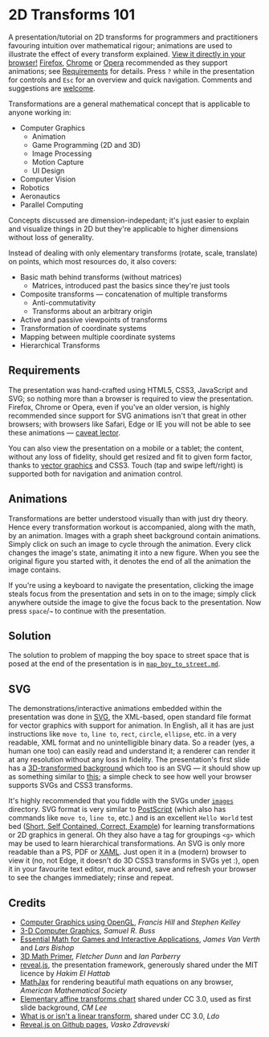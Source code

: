 # 2D Transforms 101
A presentation/tutorial on 2D transforms for programmers and practitioners favouring intuition over mathematical rigour; animations are used to illustrate the effect of every transform explained. [View it directly in your browser!](http://legends2k.github.io/2d-transforms-101/#/) [Firefox](http://www.firefox.com/), [Chrome](http://www.google.com/chrome/index.html) or [Opera](http://www.opera.com/) recommended as they support animations; see [Requirements](http://github.com/legends2k/2d-transforms-101/#requirements) for details. Press `?` while in the presentation for controls and `Esc` for an overview and quick navigation. Comments and suggestions are [welcome](mailto:legends2k@yahoo.com).

Transformations are a general mathematical concept that is applicable to anyone working in:

* Computer Graphics
    + Animation
    + Game Programming (2D and 3D)
    + Image Processing
    + Motion Capture
    + UI Design
* Computer Vision
* Robotics
* Aeronautics
* Parallel Computing

Concepts discussed are dimension-indepedant; it's just easier to explain and visualize things in 2D but they're applicable to higher dimensions without loss of generality.

Instead of dealing with only elementary transforms (rotate, scale, translate) on points, which most resources do, it also covers:

* Basic math behind transforms (without matrices)
    + Matrices, introduced past the basics since they're just tools
* Composite transforms — concatenation of multiple transforms
    + Anti-commutativity
    + Transforms about an arbitrary origin
* Active and passive viewpoints of transforms
* Transformation of coordinate systems
* Mapping between multiple coordinate systems
* Hierarchical Transforms

## Requirements
The presentation was hand-crafted using HTML5, CSS3, JavaScript and SVG; so nothing more than a browser is required to view the presentation. Firefox, Chrome or Opera, even if you've an older version, is highly recommended since support for SVG animations isn't that great in other browsers; with browsers like Safari, Edge or IE you will not be able to see these animations — [caveat lector](http://en.wiktionary.org/wiki/caveat_lector).

You can also view the presentation on a mobile or a tablet; the content, without any loss of fidelity, should get resized and fit to given form factor, thanks to [vector graphics](http://en.wikipedia.org/wiki/Vector_image_format) and CSS3. Touch (tap and swipe left/right) is supported both for navigation and animation control.

## Animations
Transformations are better understood visually than with just dry theory. Hence every transformation workout is accompanied, along with the math, by an animation. Images with a graph sheet background contain animations. Simply click on such an image to cycle through the animation. Every click changes the image's state, animating it into a new figure. When you see the original figure you started with, it denotes the end of all the animation the image contains.

If you're using a keyboard to navigate the presentation, clicking the image steals focus from the presentation and sets in on to the image; simply click anywhere outside the image to give the focus back to the presentation. Now press `space`/`→` to continue with the presentation.

## Solution
The solution to problem of mapping the boy space to street space that is posed at the end of the presentation is in [`map_boy_to_street.md`](https://github.com/legends2k/2d-transforms-101/blob/master/map_boy_to_street.md).

## SVG
The demonstrations/interactive animations embedded within the presentation was done in [SVG](http://en.wikipedia.org/wiki/Scalable_Vector_Graphics), the XML-based, open standard file format for vector graphics with support for animation. In English, all it has are just instructions like `move to`, `line to`, `rect`, `circle`, `ellipse`, etc. in a very readable, XML format and no unintelligible binary data. So a reader (yes, a human one too) can easily read and understand it; a renderer can render it at any resolution without any loss in fidelity. The presentation's first slide has a [3D-transformed background](http://rawgit.com/legends2k/2d-transforms-101/gh-pages/images/2D_affine_xforms.svg) which too is an SVG — it should show up as something similar to [this](http://rawgit.com/legends2k/2d-transforms-101/gh-pages/images/background.png); a simple check to see how well your browser supports SVGs and CSS3 transforms.

It's highly recommended that you fiddle with the SVGs under [`images`](https://github.com/legends2k/2d-transforms-101/tree/gh-pages/images) directory. SVG format is very similar to [PostScript](http://en.wikipedia.org/wiki/PostScript) (which also has commands like `move to`, `line to`, etc.) and is an excellent `Hello World` test bed ([Short, Self Contained, Correct, Example](http://www.sscce.org/)) for learning transformations or 2D graphics in general. Oh they also have a tag for groupings `<g>` which may be used to learn hierarchical transformations. An SVG is only more readable than a PS, PDF or [XAML](http://msdn.microsoft.com/en-us/library/windows/apps/dn535793.aspx). Just open it in a (modern) browser to view it (no, not Edge, it doesn't do 3D CSS3 transforms in SVGs yet :), open it in your favourite text editor, muck around, save and refresh your browser to see the changes immediately; rinse and repeat.

## Credits
* [Computer Graphics using OpenGL](http://amzn.com/0131496700), _Francis Hill_ and _Stephen Kelley_
* [3-D Computer Graphics](http://amzn.com/0521821037), _Samuel R. Buss_
* [Essential Math for Games and Interactive Applications](http://amzn.com/0123742978), _James Van Verth_ and _Lars Bishop_
* [3D Math Primer](http://amzn.com/1568817231), _Fletcher Dunn_ and _Ian Parberry_
* [reveal.js](http://github.com/hakimel/reveal.js), the presentation framework, generously shared under the MIT licence by _Hakim El Hattab_
* [MathJax](http://www.mathjax.org/) for rendering beautiful math equations on any browser, _American Mathematical Society_
* [Elementary affine transforms chart](http://en.wikipedia.org/wiki/File:2D_affine_transformation_matrix.svg) shared under CC 3.0, used as first slide background, _CM Lee_
* [What is or isn't a linear transform](http://commons.wikimedia.org/wiki/File:LinearTransformations.svg), shared under CC 3.0, _Ldo_
* [Reveal.js on Github pages](http://vaskoz.wordpress.com/2013/12/15/reveal-js-on-github-pages/), _Vasko Zdravevski_
